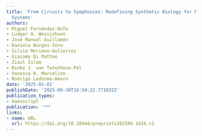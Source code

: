 ```yaml
---
title: 'From Circuits to Symphonies: Redefining Synthetic Biology for Multimicrobial
  Systems'
authors:
- Miguel Fernández-Niño
- Ludger A. Wessjohann
- José Manuel Guillamón
- Daniela Burgos-Toro
- Silvia Moriano‐Gutierrez
- Giacomo Di Matteo
- Ziaul Islam
- Rinke J. van Tatenhove‐Pel
- Vanessa R. Marcelino
- Rodrigo Ledesma‐Amaro
date: '2025-01-01'
publishDate: '2025-09-30T18:50:22.771832Z'
publication_types:
- manuscript
publication: '**'
links:
- name: URL
  url: https://doi.org/10.20944/preprints202509.1416.v1
---
```

